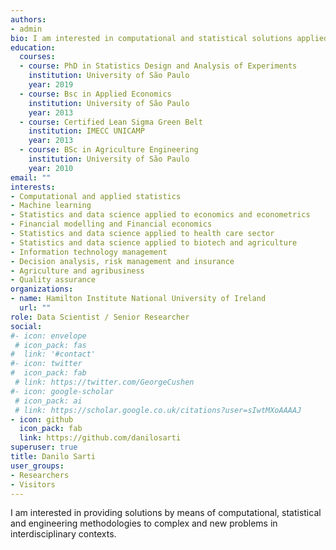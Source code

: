 ```yaml
---
authors:
- admin
bio: I am interested in computational and statistical solutions applied into interdisciplinary contexts. Contact: danilo.estat@gmail.com
education:
  courses:
  - course: PhD in Statistics Design and Analysis of Experiments
    institution: University of São Paulo
    year: 2019
  - course: Bsc in Applied Economics
    institution: University of São Paulo
    year: 2013
  - course: Certified Lean Sigma Green Belt
    institution: IMECC UNICAMP
    year: 2013 
  - course: BSc in Agriculture Engineering
    institution: University of São Paulo
    year: 2010
email: ""
interests:
- Computational and applied statistics
- Machine learning
- Statistics and data science applied to economics and econometrics
- Financial modelling and Financial economics
- Statistics and data science applied to health care sector 
- Statistics and data science applied to biotech and agriculture
- Information technology management
- Decision analysis, risk management and insurance
- Agriculture and agribusiness
- Quality assurance
organizations:
- name: Hamilton Institute National University of Ireland
  url: ""
role: Data Scientist / Senior Researcher 
social:
#- icon: envelope
 # icon_pack: fas
#  link: '#contact'
#- icon: twitter
#  icon_pack: fab
 # link: https://twitter.com/GeorgeCushen
#- icon: google-scholar
 # icon_pack: ai
 # link: https://scholar.google.co.uk/citations?user=sIwtMXoAAAAJ
- icon: github
  icon_pack: fab
  link: https://github.com/danilosarti
superuser: true
title: Danilo Sarti 
user_groups:
- Researchers
- Visitors
---
```


I am interested in providing solutions by means of computational, statistical and engineering methodologies to complex and new problems in interdisciplinary contexts.


